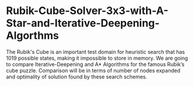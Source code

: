 # Rubik-Cube-Solver-3x3-with-A-Star-and-Iterative-Deepening-Algorthms
The Rubik's Cube is an important test domain for heuristic search that has 1019 possible  states, making it impossible to store in memory. We are going to compare Iterative-Deepening and A* Algorithms for the  famous Rubik’s cube puzzle. Comparison will be in terms of number of nodes expanded and  optimality of solution found by these search schemes.
